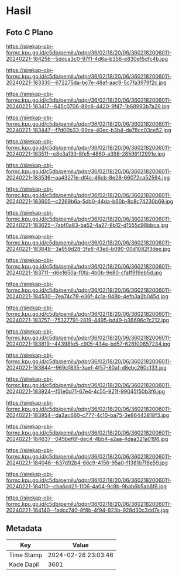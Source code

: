 # Hasil

## Foto C Plano

https://sirekap-obj-formc.kpu.go.id/c5db/pemilu/pdpr/36/02/18/20/06/3602182006011-20240221-184256--5ddca3c0-97f1-4d6a-b356-e830e15dfc4b.jpg

https://sirekap-obj-formc.kpu.go.id/c5db/pemilu/pdpr/36/02/18/20/06/3602182006011-20240221-183330--672275da-bc7e-48af-aac9-5c7fa3979f2c.jpg

https://sirekap-obj-formc.kpu.go.id/c5db/pemilu/pdpr/36/02/18/20/06/3602182006011-20240221-183417--645c0706-89c6-4420-9f47-1b68993b7a29.jpg

https://sirekap-obj-formc.kpu.go.id/c5db/pemilu/pdpr/36/02/18/20/06/3602182006011-20240221-183447--f7d00b33-99ce-40ec-b3b4-da78cc03ce52.jpg

https://sirekap-obj-formc.kpu.go.id/c5db/pemilu/pdpr/36/02/18/20/06/3602182006011-20240221-183511--e8e3a139-8fe5-4860-a398-285991f2991e.jpg

https://sirekap-obj-formc.kpu.go.id/c5db/pemilu/pdpr/36/02/18/20/06/3602182006011-20240221-183536--aa43271e-df4c-46cb-8e28-66072ca52594.jpg

https://sirekap-obj-formc.kpu.go.id/c5db/pemilu/pdpr/36/02/18/20/06/3602182006011-20240221-183605--c2269b6a-5db0-44da-b60b-8c8c74230b69.jpg

https://sirekap-obj-formc.kpu.go.id/c5db/pemilu/pdpr/36/02/18/20/06/3602182006011-20240221-183625--7abf0a83-ba52-4a27-8b12-d1555d98bbca.jpg

https://sirekap-obj-formc.kpu.go.id/c5db/pemilu/pdpr/36/02/18/20/06/3602182006011-20240221-183648--3a959d28-3fe6-43e6-b090-00d1082f3dee.jpg

https://sirekap-obj-formc.kpu.go.id/c5db/pemilu/pdpr/36/02/18/20/06/3602182006011-20240221-183711--d6e1650a-f0fa-4b0b-9e80-cfaff919eb5d.jpg

https://sirekap-obj-formc.kpu.go.id/c5db/pemilu/pdpr/36/02/18/20/06/3602182006011-20240221-184530--7ea74c78-e36f-4c1a-948b-4efb3a2b045d.jpg

https://sirekap-obj-formc.kpu.go.id/c5db/pemilu/pdpr/36/02/18/20/06/3602182006011-20240221-183757--75327791-2819-4495-bd49-b36696c7c212.jpg

https://sirekap-obj-formc.kpu.go.id/c5db/pemilu/pdpr/36/02/18/20/06/3602182006011-20240221-183819--44398fe5-c905-434e-bd57-626f00657234.jpg

https://sirekap-obj-formc.kpu.go.id/c5db/pemilu/pdpr/36/02/18/20/06/3602182006011-20240221-183844--969cf835-3aef-4f57-80af-d8ebc260c133.jpg

https://sirekap-obj-formc.kpu.go.id/c5db/pemilu/pdpr/36/02/18/20/06/3602182006011-20240221-183924--f51e0d71-67e4-4c55-921f-99045f50b3f6.jpg

https://sirekap-obj-formc.kpu.go.id/c5db/pemilu/pdpr/36/02/18/20/06/3602182006011-20240221-183954--da3ac660-c777-4c10-ba75-3e86443818f3.jpg

https://sirekap-obj-formc.kpu.go.id/c5db/pemilu/pdpr/36/02/18/20/06/3602182006011-20240221-184637--045bef8f-dec4-4bb4-a2aa-4daa321a0198.jpg

https://sirekap-obj-formc.kpu.go.id/c5db/pemilu/pdpr/36/02/18/20/06/3602182006011-20240221-184046--637d92b4-66c9-4156-95a0-f1381b7f8e59.jpg

https://sirekap-obj-formc.kpu.go.id/c5db/pemilu/pdpr/36/02/18/20/06/3602182006011-20240221-184110--cba6cd21-1106-4a04-9c8b-9bab6b5ab6f8.jpg

https://sirekap-obj-formc.kpu.go.id/c5db/pemilu/pdpr/36/02/18/20/06/3602182006011-20240221-184140--1adcc740-8f8b-4f94-923b-928d30c3dd7e.jpg


## Metadata

| Key        | Value               |
| ---------- | ------------------- |
| Time Stamp | 2024-02-26 23:03:46 |
| Kode Dapil | 3601                |



